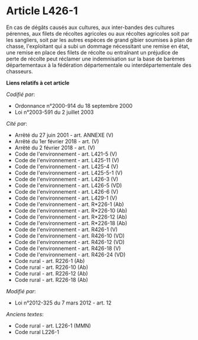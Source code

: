 # Article L426-1

En cas de dégâts causés aux cultures, aux inter-bandes des cultures pérennes, aux filets de récoltes agricoles ou aux
récoltes agricoles soit par les sangliers, soit par les autres espèces de grand gibier soumises à plan de chasse,
l'exploitant qui a subi un dommage nécessitant une remise en état, une remise en place des filets de récolte ou entraînant un
préjudice de perte de récolte peut réclamer une indemnisation sur la base de barèmes départementaux à la fédération
départementale ou interdépartementale des chasseurs.

**Liens relatifs à cet article**

_Codifié par_:

  - Ordonnance n°2000-914 du 18 septembre 2000
  - Loi n°2003-591 du 2 juillet 2003

_Cité par_:

  - Arrêté du 27 juin 2001 - art. ANNEXE (V)
  - Arrêté du 1er février 2018 - art. (V)
  - Arrêté du 2 février 2018 - art. (V)
  - Code de l'environnement - art. L421-5 (V)
  - Code de l'environnement - art. L425-11 (V)
  - Code de l'environnement - art. L425-4 (V)
  - Code de l'environnement - art. L425-5-1 (V)
  - Code de l'environnement - art. L426-3 (V)
  - Code de l'environnement - art. L426-5 (VD)
  - Code de l'environnement - art. L426-6 (V)
  - Code de l'environnement - art. L429-1 (V)
  - Code de l'environnement - art. R*226-1 (Ab)
  - Code de l'environnement - art. R*226-10 (Ab)
  - Code de l'environnement - art. R*226-12 (Ab)
  - Code de l'environnement - art. R*226-18 (Ab)
  - Code de l'environnement - art. R426-1 (V)
  - Code de l'environnement - art. R426-10 (VD)
  - Code de l'environnement - art. R426-12 (VD)
  - Code de l'environnement - art. R426-18 (V)
  - Code de l'environnement - art. R426-24 (VD)
  - Code rural - art. R226-1 (Ab)
  - Code rural - art. R226-10 (Ab)
  - Code rural - art. R226-12 (Ab)
  - Code rural - art. R226-18 (Ab)

_Modifié par_:

  - Loi n°2012-325 du 7 mars 2012 - art. 12

_Anciens textes_:

  - Code rural - art. L226-1 (MMN)
  - Code rural L226-1
